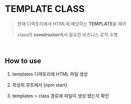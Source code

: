 # TEMPLATE CLASS

> 현재 디렉토리에서 HTML에 해당하는 **TEMPLATE**을 제어
>
> class의 **constructor**에서 필요한 비즈니스 로직 수행

<br />

## How to use

1. templates 디렉토리에 HTML 파일 생성

2. 최상위 루트에서 [npm start]

3. templates > class 경로에 파일이 생성 됐는지 확인
